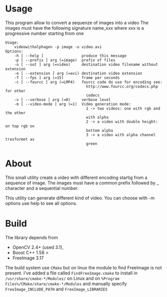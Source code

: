 # Usage

This program allow to convert a sequenze of images into a video
The images must have the following signature name_xxx where xxx
is a progressive number starting from one


	Usage:
		videowithalphagen -p image -o video.avi
	Options:
		-h [ --help ]                 produce this message
		-p [ --prefix ] arg (=image)  prefix of files
		-o [ --out ] arg (=video)     destination video filename without extension
		-e [ --extension ] arg (=avi) destination video extension
		-f [ --fps ] arg (=15)        frame per seconds
		-c [ --fourcc ] arg (=LMP4)   fourcc code do use for encoding see:
										http://www.fourcc.org/codecs.php for other
										codecs
		-v [ --verbose ] arg (=0)     verbose level
		-m [ --video-mode ] arg (=1)  Video generation mode:
										1 -> two videos: one with rgb and the other
										with alpha
										2 -> a video with double height: on top rgb on
										bottom alpha
										3 -> a video with alpha channel trasformet as
										green

# About
This small utility create a video with different encoding startig from a
sequence of image. The images must have a common prefix followed by _ character
and a sequential number.

This utility can generate different kind of video.
You can choose with -m options use help to see all options.

# Build
The library depends from
 * OpenCV 2.4+ (used 3.1),
 * Boost C++ 1.58 >
 * FreeImage 3.17

The build system use `CMake` but on linux the module to find FreeImage is not
present. I've added a file called `FindFreeImage.cmake` to install in
`/usr/share/cmake-*/Modules/` on Linux and on
`%Program Files%/CMake/share/cmake-*/Modules` and manually specify
`FreeImage_INCLUDE_PATH` and `FreeImage_LIBRARIES`
